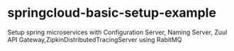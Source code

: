 # springcloud-basic-setup-example
Setup spring microservices with Configuration Server, Naming Server, Zuul API Gateway,ZipkinDistributedTracingServer using RabitMQ
